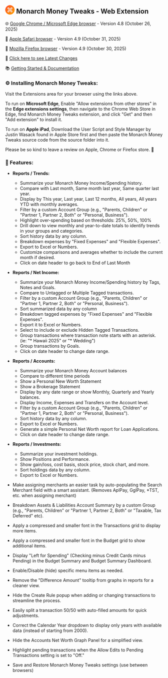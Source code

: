 ## <img src="/images/mt_icon128.png" style="margin-bottom:-3px; width:30px; height: 30px;"/> Monarch Money Tweaks - Web Extension 

🌐  [Google Chrome / Microsoft Edge browser](https://chromewebstore.google.com/detail/monarch-money-tweaks/bjfcejklblacnehdgcjjlnejbdjlnohn) - Version 4.8 (October 26, 2025)

🍏  [Apple Safari browser](https://apps.apple.com/app/monarch-money-tweaks/id6753774259) - Version 4.9 (October 31, 2025)

🦊  [Mozilla Firefox browser](https://addons.mozilla.org/en-US/firefox/addon/monarch-money-tweaks/) - Version 4.9 (October 30, 2025)

🔖 [Click here to see Latest Changes](https://github.com/RobertParesi/Monarch-Money-Tweaks/blob/main/CHANGELOG.md)

📚 [Getting Started & Documentation](https://github.com/RobertParesi/Monarch-Money-Tweaks/blob/main/DOCUMENTATION.md)


### ⚙️ Installing Monarch Money Tweaks:

Visit the Extensions area for your browser using the links above. 

To run on **Microsoft Edge**, Enable "Allow extensions from other stores" in the **Edge extensions settings**, then navigate to the Chrome Web Store in Edge, find Monarch Money Tweaks extension, and click "Get" and then "Add extension" to install it.

To run on **Apple iPad**, Download the  User Script and Style Manager by Justin Wasack found in Apple Store first and then paste the Monarch Money Tweaks source code from the source folder into it.

Please be so kind to leave a review on Apple, Chrome or Firefox store. 🙏

### 🌟 Features:

* **Reports / Trends:**
    - Summarize your Monarch Money Income/Spending history.
    - Compare with Last month, Same month last year, Same quarter last year.
    - Display by This year, Last year, Last 12 months, All years, All years YTD with monthly averages.
    - Filter by a custom Account Group (e.g., "Parents, Children" or "Partner 1, Partner 2, Both" or "Personal, Business").
    - Highlight over-spending based on thresholds: 25%, 50%, 100%
    - Drill down to view monthly and year-to-date totals to identify trends in your groups and categories.
    - Sort history data by any column.
    - Breakdown expenses by "Fixed Expenses" and "Flexible Expenses".
    - Export to Excel or Numbers.
    - Customize comparisons and averages whether to include the current month if desired.
    - Click on date header to go back to End of Last Month
 
* **Reports / Net Income:**
     - Summarize your Monarch Money Income/Spending history by Tags, Notes and Goals.
     - Compare to Untagged or Multiple Tagged transactions.
     - Filter by a custom Account Group (e.g., "Parents, Children" or "Partner 1, Partner 2, Both" or "Personal, Business").
     - Sort summarized data by any column
     - Breakdown tagged expenses by "Fixed Expenses" and "Flexible Expenses".
     - Export it to Excel or Numbers.
     - Select to include or exclude Hidden Tagged Transactions.
     - Group transactions where transaction note starts with an asterisk. (ie: "* Hawaii 2025" or "* Wedding")
     - Group transactions by Goals.
     - Click on date header to change date range.

* **Reports / Accounts:**
     - Summarize your Monarch Money Account balances
     - Compare to different time periods
     - Show a Personal New Worth Statement
     - Show a Brokerage Statement
     - Display by any date range or show Monthly, Quarterly and Yearly balances.
     - Display Income, Expenses and Transfers on the Account level.
     - Filter by a custom Account Group (e.g., "Parents, Children" or "Partner 1, Partner 2, Both" or "Personal, Business").
     - Sort history data by any column.
     - Export to Excel or Numbers.
     - Generate a simple Personal Net Worth report for Loan Applications.
     - Click on date header to change date range.

* **Reports / Investments:**

    - Summarize your investment holdings.
    - Show Positions and Performance.
    - Show gain/loss, cost basis, stock price, stock chart, and more.
    - Sort holdings data by any column.
    - Export to Excel or Numbers.
             
* Make assigning merchants an easier task by auto-populating the Search Merchant field with a smart assistant. (Removes AplPay, GglPay, *TST, etc. when assigning merchant)
* Breakdown Assets & Liabilities Account Summary by a custom Group (e.g., "Parents, Children" or "Partner 1, Partner 2, Both" or "Taxable, Tax Deferred" etc).
* Apply a compressed and smaller font in the Transactions grid to display more items.
* Apply a compressed and smaller font in the Budget grid to show additional items.
* Display "Left for Spending" (Checking minus Credit Cards minus Pending) in the Budget Summary and Budget Summary Dashboard.
* Enable/Disable (hide) specific menu items as needed.
* Remove the "Difference Amount" tooltip from graphs in reports for a cleaner view.
* Hide the Create Rule popup when adding or changing transactions to streamline the process.
* Easily split a transaction 50/50 with auto-filled amounts for quick adjustments.
* Correct the Calendar Year dropdown to display only years with available data (instead of starting from 2000).
* Hide the Accounts Net Worth Graph Panel for a simplified view.
* Highlight pending transactions when the Allow Edits to Pending Transactions setting is set to "Off."
* Save and Restore Monarch Money Tweaks settings (use between browsers)

